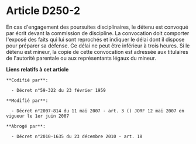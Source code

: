 # Article D250-2

En cas d'engagement des poursuites disciplinaires, le détenu est convoqué par écrit devant la commission de discipline. La
convocation doit comporter l'exposé des faits qui lui sont reprochés et indiquer le délai dont il dispose pour préparer sa
défense. Ce délai ne peut être inférieur à trois heures. Si le détenu est mineur, la copie de cette convocation est adressée
aux titulaires de l'autorité parentale ou aux représentants légaux du mineur.

**Liens relatifs à cet article**

	**Codifié par**:

	  - Décret n°59-322 du 23 février 1959

	**Modifié par**:

	  - Décret n°2007-814 du 11 mai 2007 - art. 3 () JORF 12 mai 2007 en vigueur le 1er juin 2007

	**Abrogé par**:

	  - Décret n°2010-1635 du 23 décembre 2010 - art. 18
